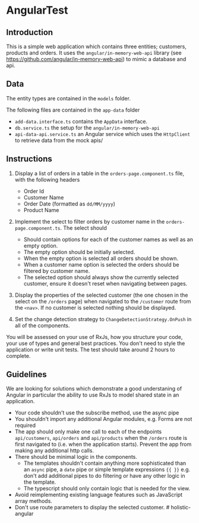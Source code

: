 # AngularTest

## Introduction

This is a simple web application which contains three entities; customers, products and orders. It uses the `angular/in-memory-web-api` library (see https://github.com/angular/in-memory-web-api) to mimic a database and api.

## Data

The entity types are contained in the `models` folder.

The following files are contained in the `app-data` folder

- `add-data.interface.ts` contains the `AppData` interface.
- `db.service.ts` the setup for the `angular/in-memory-web-api`
- `api-data-api.service.ts` an Angular service which uses the `HttpClient` to retrieve data from the mock apis/

## Instructions

1. Display a list of orders in a table in the `orders-page.component.ts` file, with the following headers

   - Order Id
   - Customer Name
   - Order Date (formatted as `dd/MM/yyyy`)
   - Product Name

2. Implement the select to filter orders by customer name in the `orders-page.component.ts`. The select should

   - Should contain options for each of the customer names as well as an empty option.
   - The empty option should be initially selected.
   - When the empty option is selected all orders should be shown.
   - When a customer name option is selected the orders should be filtered by customer name.
   - The selected option should always show the currently selected customer, ensure it doesn't reset when navigating between pages.

3. Display the properties of the selected customer (the one chosen in the select on the `/orders` page) when navigated to the `/customer` route from the `<nav>`. If no customer is selected nothing should be displayed.

4. Set the change detection strategy to `ChangeDetectionStrategy.OnPush` in all of the components.

You will be assessed on your use of RxJs, how you structure your code, your use of types and general best practices. You don't need to style the application or write unit tests. The test should take around 2 hours to complete.

## Guidelines

We are looking for solutions which demonstrate a good understaning of Angular in particular the ability to use RxJs to model shared state in an application.

- Your code shouldn't use the subscribe method, use the async pipe
- You shouldn't import any additional Angular modules, e.g. Forms are not required
- The app should only make one call to each of the endpoints `api/customers`, `api/orders` and `api/products` when the `/orders` route is first navigated to (i.e. when the application starts). Prevent the app from making any additional http calls.
- There should be minimal logic in the components.
  - The templates shouldn't contain anything more sophisticated than an `async` pipe, a `date` pipe or simple template expressions `{{ }}` e.g. don't add additional pipes to do filtering or have any other logic in the template.
  - The typescript should only contain logic that is needed for the view.
- Avoid reimplementing existing language features such as JavaScript array methods.
- Don't use route parameters to display the selected customer.
#   h o l i s t i c - a n g u l a r  
 